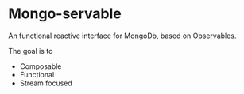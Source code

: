 # Mongo-servable

An functional reactive interface for MongoDb, based on Observables.

The goal is to

- Composable
- Functional
- Stream focused
